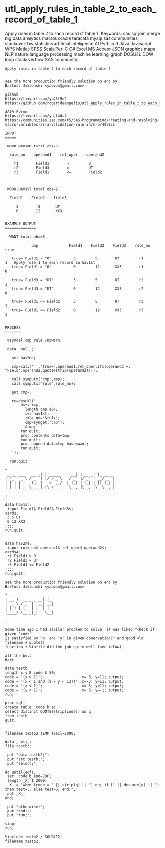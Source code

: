 # utl_apply_rules_in_table_2_to_each_record_of_table_1
Apply rules in table 2 to each record of table 1. Keywords: sas sql join merge big data analytics macros oracle teradata mysql sas communities stackoverflow statistics artificial inteligence AI Python R Java Javascript WPS Matlab SPSS Scala Perl C C# Excel MS Access JSON graphics maps NLP natural language processing machine learning igraph DOSUBL DOW loop stackoverflow SAS community.

    Apply rules in table 2 to each record of table 1
    
     
    see the more production friendly solution on end by
    Bartosz Jablonski <yabwon@gmail.com>

    github
    https://tinyurl.com/yb75f9q2
    https://github.com/rogerjdeangelis/utl_apply_rules_in_table_2_to_each_record_of_table_1

    SASA Forum
    https://tinyurl.com/yajt4ds4
    https://communities.sas.com/t5/SAS-Programming/Creating-and-resolving-macro-variables-as-a-validation-rule-in/m-p/497851

    INPUT
    =====

     WORK.HAV2ND total obs=3

      rule_no    operand1    rel_oper    operand2

        r1        Field1        >         0
        r2        Field3        =         UT
        r3        Field1        <=        Field2



     WORK.HAV1ST total obs=2

      Field1    Field2    Field3

         3         5       UT
         0        12       XX3


    EXAMPLE OUTPUT
    ==============

      WANT total obs=6

                cmp              Field1    Field2    Field3    rule_no    true

       true= Field1 > "0"          3         5        UT         r1         1   Apply rule 1 to each record in hav1st
       true= Field1 > "0"          0         12       XX3        r1         0

       true= Field3 = "UT"         3         5        UT         r2         1
       true= Field3 = "UT"         0         12       XX3        r2         0

       true= Field1 <= Field2      3         5        UT         r3         1
       true= Field1 <= Field2      0         12       XX3        r3         1


    PROCESS
    =======

     %symdel cmp rule /npwarn;

     data _null_;

       set hav2nd;

       cmp=catx(' ','true=',operand1,rel_oper,ifc(operand2 =: "Field",operand2,quote(strip(operand2))));

       call symputx("cmp",cmp);
       call symputx("rule",rule_no);

       put cmp=;

       rc=dosubl('
           data tmp;
             length cmp $64;
             set hav1st;
             rule_no="&rule";
             cmp=symget("cmp");
             &cmp;
           run;quit;
           proc contents data=tmp;
           run;quit;
           proc append data=tmp base=want;
           run;quit;
       ');

      run;quit;

    *                _               _       _
     _ __ ___   __ _| | _____     __| | __ _| |_ __ _
    | '_ ` _ \ / _` | |/ / _ \   / _` |/ _` | __/ _` |
    | | | | | | (_| |   <  __/  | (_| | (_| | || (_| |
    |_| |_| |_|\__,_|_|\_\___|   \__,_|\__,_|\__\__,_|

    ;

    data hav1st;
     input Field1$ Field2$ Field3$;
    cards;
     3 5 UT
     0 12 XX3
    ;;;;
    run;quit;


    data hav2nd;
     input rule_no$ operand1$ rel_oper$ operand2$;
    cards4;
     r1 Field1 > 0
     r2 Field3 = UT
     r3 Field1 <= Field2
    ;;;;
    run;quit;
    
    see the more production friendly solution on end by
    Bartosz Jablonski <yabwon@gmail.com>

    *____             _
    | __ )  __ _ _ __| |_
    |  _ \ / _` | '__| __|
    | |_) | (_| | |  | |_
    |____/ \__,_|_|   \__|

    ;

    Some time ago I had similar problem to solve, it was like: "check if given 'code'
    is satisfied by 'x' and 'y' in given observation?" and good old filename + quote()
    function + %infile did the job quite well (see below)

    all the best
    Bart

    data testb;
    length x y 8 code $ 50;
    code = '(x > 1)';                  x= 3; y=11; output;
    code = '(x < 1 and (9 < y < 13))'; x=-3; y=11; output;
    code = '(x < 1)';                  x= 3; y=11; output;
    code = '(y < 1)';                  x= 3; y=-1; output;
    run;

    proc sql;
    create table  code_b as
    select distinct QUOTE(strip(code)) as q
    from testb;
    quit;


    filename testb2 TEMP lrecl=2000;

    data _null_;
    file testb2;

     put "data testb2;";
     put "set testb;";
     put "select;";

    do until(eof);
     set  code_b end=EOF;
     length _X_ $ 2000;
     _X_ = "when (code = " || strip(q) || ") do; if (" || dequote(q) || ") then test=1; else test=0; end;";
     put _X_;
    end;

     put "otherwise;";
     put "end;";
     put "run;";

    stop;
    run;

    %include testb2 / SOURCE2;
    filename testb2;



